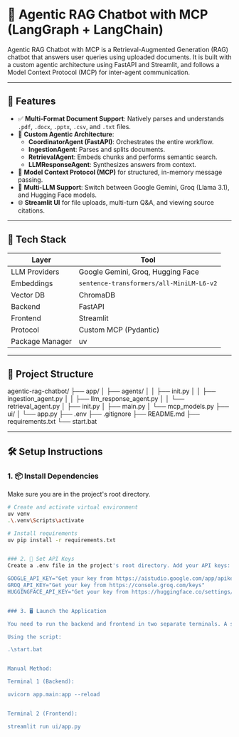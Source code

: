 # 🧠 Agentic RAG Chatbot with MCP (LangGraph + LangChain)

Agentic RAG Chatbot with MCP is a Retrieval-Augmented Generation (RAG) chatbot that answers user queries using uploaded documents. It is built with a custom agentic architecture using FastAPI and Streamlit, and follows a Model Context Protocol (MCP) for inter-agent communication.

---

## 🚀 Features

- ✅ **Multi-Format Document Support**: Natively parses and understands `.pdf`, `.docx`, `.pptx`, `.csv`, and `.txt` files.  
- 🧠 **Custom Agentic Architecture**:
  - **CoordinatorAgent (FastAPI)**: Orchestrates the entire workflow.  
  - **IngestionAgent**: Parses and splits documents.  
  - **RetrievalAgent**: Embeds chunks and performs semantic search.  
  - **LLMResponseAgent**: Synthesizes answers from context.  
- 🔗 **Model Context Protocol (MCP)** for structured, in-memory message passing.  
- 🔄 **Multi-LLM Support**: Switch between Google Gemini, Groq (Llama 3.1), and Hugging Face models.  
- 🌐 **Streamlit UI** for file uploads, multi-turn Q&A, and viewing source citations.  

---

## 🧱 Tech Stack

| Layer            | Tool                                              |
|-----------------|---------------------------------------------------|
| LLM Providers    | Google Gemini, Groq, Hugging Face                |
| Embeddings       | `sentence-transformers/all-MiniLM-L6-v2`         |
| Vector DB        | ChromaDB                                          |
| Backend          | FastAPI                                           |
| Frontend         | Streamlit                                         |
| Protocol         | Custom MCP (Pydantic)                             |
| Package Manager  | uv                                                |

---

## 📁 Project Structure

agentic-rag-chatbot/
├── app/
│ ├── agents/
│ │ ├── init.py
│ │ ├── ingestion_agent.py
│ │ ├── llm_response_agent.py
│ │ └── retrieval_agent.py
│ ├── init.py
│ ├── main.py
│ └── mcp_models.py
├── ui/
│ └── app.py
├── .env
├── .gitignore
├── README.md
├── requirements.txt
└── start.bat


---

## 🛠️ Setup Instructions

### 1. 📦 Install Dependencies
Make sure you are in the project's root directory.

```bash
# Create and activate virtual environment
uv venv
.\.venv\Scripts\activate

# Install requirements
uv pip install -r requirements.txt


### 2. 🔑 Set API Keys
Create a .env file in the project's root directory. Add your API keys:

GOOGLE_API_KEY="Get your key from https://aistudio.google.com/app/apikey"
GROQ_API_KEY="Get your key from https://console.groq.com/keys"
HUGGINGFACE_API_KEY="Get your key from https://huggingface.co/settings/tokens"


### 3. 🖥️ Launch the Application

You need to run the backend and frontend in two separate terminals. A start.bat script is included for convenience on Windows.

Using the script:

.\start.bat


Manual Method:

Terminal 1 (Backend):

uvicorn app.main:app --reload


Terminal 2 (Frontend):

streamlit run ui/app.py